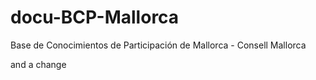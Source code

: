 # docu-BCP-Mallorca
Base de Conocimientos de Participación de Mallorca - Consell Mallorca

and a change